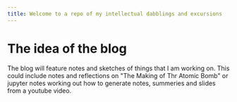 ```yaml
---
title: Welcome to a repo of my intellectual dabblings and excursions
--- 
```


# The idea of the blog
The blog will feature notes and sketches of things that I am working on. This could include notes and reflections on "The Making of Thr Atomic Bomb" or jupyter notes working out how to generate notes, summeries and slides from a youtube video.  



